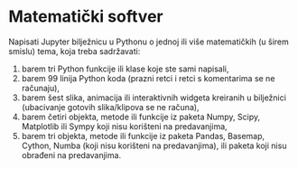 # Matematički softver

Napisati Jupyter bilježnicu u Pythonu o jednoj ili više matematičkih (u širem smislu) tema, koja treba sadržavati:

1. barem tri Python funkcije ili klase koje ste sami napisali,
2. barem 99 linija Python koda (prazni retci i retci s komentarima se ne računaju),
3. barem šest slika, animacija ili interaktivnih widgeta kreiranih u bilježnici (ubacivanje gotovih slika/klipova se ne računa),
4. barem četiri objekta, metode ili funkcije iz paketa Numpy, Scipy, Matplotlib ili Sympy koji nisu korišteni na predavanjima,
5. barem tri objekta, metode ili funkcije iz paketa Pandas, Basemap, Cython, Numba (koji nisu korišteni na predavanjima), ili paketa koji nisu obrađeni na predavanjima.

